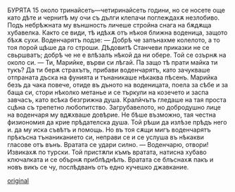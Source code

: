 ﻿БУРЯТА
15
около тринайсеть—четиринайсеть години, но се носете още като дѣте и чернитѣ му очи съ дълги клепачи поглеждахѫ незлобиво. Подъ небрѣжната му външность личеше стройна снага на бѫдѫща хубавелка. Както се види, тѣ идѣхѫ отъ нѣкоя ближна воденица, защото бѣхѫ сухи. Воденчарятъ подзе:
— Добрѣ че запънахме колелото, а то тоя порой щѣше да го строши. Дѣдовитѣ Станчеви приказки не се свьршватъ; добрѣ че не е влѣзалъ нѣкой да ни обере. Той се озърнѫ на около си. — Ти, Марийке, върви си лѣгай. Па защо тѣ прати майка ти тукъ? Да ти берѫ страхътъ, прибави воденчарятъ, като зачукваше отпраната дъска на фунията и тънаникаше нѣкаква пѣсенъ.
Марийка безъ да чака повече, отиде въ дъното на воденицата, поела за сѣбе и за баща си, стори нѣколко метанье и се търкули на козечето и заспа завчасъ, като всѣка безгрижна душа.
Кралйчътъ гледаше на тая проста сцѣна съ трепетно любопитство. Загрубавелото, но добродушно лице на воденчаря му вдѫхваше довѣрие. Не бѣше възможно, тая честна физиономия да крие прѣдателска душа. Той рѣши да излѣзе прѣдъ него и. да му иска съвѣтъ и помощь. Но въ тоя сѫщи мигъ воденчарятъ прѣкъсна тънаниканието си, неправи се и се услуша въ нѣкакви гласове отъ вънъ. Вратата се удари силно.
— Воденчарю, отвори! Извикахѫ по турски.
Той пристѫпи къмъ вратата, натисна хубаво ключалката и се обърнѫ приблѣднѣлъ.
Вратата се блъснахѫ пакъ и новъ викъ се чу, послѣдванъ отъ едно кучешко джавкание.

[original](images/022.jpg)